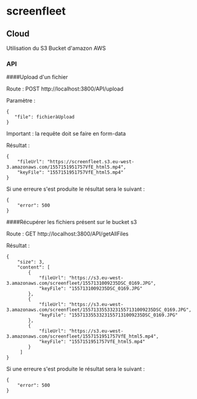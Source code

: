 # screenfleet

## Cloud

Utilisation du S3 Bucket d'amazon AWS

### API

####Upload d'un fichier

Route : POST http://localhost:3800/API/upload

Paramètre :

```
{
   "file": fichieràUpload
}
```

Important : la requête doit se faire en form-data



Résultat :
```
{
    "fileUrl": "https://screenfleet.s3.eu-west-3.amazonaws.com/1557151951757VfE_html5.mp4",
    "keyFile": "1557151951757VfE_html5.mp4"
}
```

Si une erreure s'est produite le résultat sera le suivant :
```
{
    "error": 500
}
```


####Récupérer les fichiers présent sur le bucket s3

Route : GET http://localhost:3800/API/getAllFiles

Résultat :
```
{
    "size": 3,
    "content": [
        {
            "fileUrl": "https://s3.eu-west-3.amazonaws.com/screenfleet/1557131009235DSC_0169.JPG",
            "keyFile": "1557131009235DSC_0169.JPG"
        },
        {
            "fileUrl": "https://s3.eu-west-3.amazonaws.com/screenfleet/15571335533231557131009235DSC_0169.JPG",
            "keyFile": "15571335533231557131009235DSC_0169.JPG"
        },
        {
            "fileUrl": "https://s3.eu-west-3.amazonaws.com/screenfleet/1557151951757VfE_html5.mp4",
            "keyFile": "1557151951757VfE_html5.mp4"
        }
     ]
}
```
Si une erreure s'est produite le résultat sera le suivant :
```
{
    "error": 500
}
```
